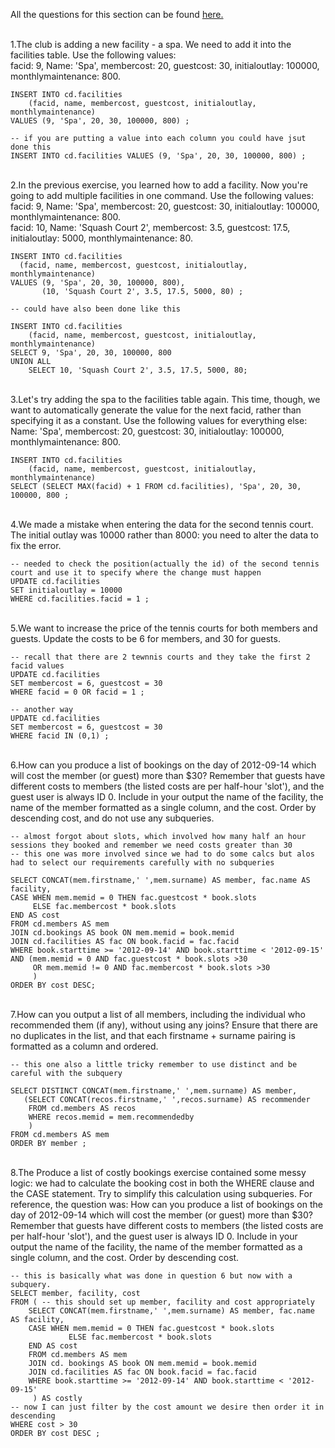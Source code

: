 All the questions for this section can be found [here.](https://pgexercises.com/questions/updates/)

\
1.The club is adding a new facility - a spa. We need to add it into the facilities table. Use the following values: \
facid: 9, Name: 'Spa', membercost: 20, guestcost: 30, initialoutlay: 100000, monthlymaintenance: 800.

```
INSERT INTO cd.facilities
	(facid, name, membercost, guestcost, initialoutlay, monthlymaintenance)
VALUES (9, 'Spa', 20, 30, 100000, 800) ;

-- if you are putting a value into each column you could have jsut done this
INSERT INTO cd.facilities VALUES (9, 'Spa', 20, 30, 100000, 800) ;

```
\
2.In the previous exercise, you learned how to add a facility. Now you're going to add multiple facilities in one command. Use the following values: \
facid: 9, Name: 'Spa', membercost: 20, guestcost: 30, initialoutlay: 100000, monthlymaintenance: 800. \
facid: 10, Name: 'Squash Court 2', membercost: 3.5, guestcost: 17.5, initialoutlay: 5000, monthlymaintenance: 80.
```
INSERT INTO cd.facilities
  (facid, name, membercost, guestcost, initialoutlay, monthlymaintenance)
VALUES (9, 'Spa', 20, 30, 100000, 800),
       (10, 'Squash Court 2', 3.5, 17.5, 5000, 80) ;
       
-- could have also been done like this

INSERT INTO cd.facilities
    (facid, name, membercost, guestcost, initialoutlay, monthlymaintenance)
SELECT 9, 'Spa', 20, 30, 100000, 800
UNION ALL
    SELECT 10, 'Squash Court 2', 3.5, 17.5, 5000, 80;
```

\
3.Let's try adding the spa to the facilities table again. This time, though, we want to automatically generate the value for the next facid, rather than specifying it as a constant. Use the following values for everything else: \
Name: 'Spa', membercost: 20, guestcost: 30, initialoutlay: 100000, monthlymaintenance: 800.
```
INSERT INTO cd.facilities
    (facid, name, membercost, guestcost, initialoutlay, monthlymaintenance)
SELECT (SELECT MAX(facid) + 1 FROM cd.facilities), 'Spa', 20, 30, 100000, 800 ;
```
\
4.We made a mistake when entering the data for the second tennis court. The initial outlay was 10000 rather than 8000: you need to alter the data to fix the error.
```
-- needed to check the position(actually the id) of the second tennis court and use it to specify where the change must happen
UPDATE cd.facilities
SET initialoutlay = 10000
WHERE cd.facilities.facid = 1 ;
```
\
5.We want to increase the price of the tennis courts for both members and guests. Update the costs to be 6 for members, and 30 for guests.
```
-- recall that there are 2 tewnnis courts and they take the first 2 facid values
UPDATE cd.facilities
SET membercost = 6, guestcost = 30  
WHERE facid = 0 OR facid = 1 ;

-- another way 
UPDATE cd.facilities
SET membercost = 6, guestcost = 30  
WHERE facid IN (0,1) ;
```

\
6.How can you produce a list of bookings on the day of 2012-09-14 which will cost the member (or guest) more than $30? Remember that guests have different costs to members (the listed costs are per half-hour 'slot'), and the guest user is always ID 0. Include in your output the name of the facility, the name of the member formatted as a single column, and the cost. Order by descending cost, and do not use any subqueries.

```
-- almost forgot about slots, which involved how many half an hour sessions they booked and remember we need costs greater than 30
-- this one was more involved since we had to do some calcs but alos had to select our requirements carefully with no subqueries

SELECT CONCAT(mem.firstname,' ',mem.surname) AS member, fac.name AS facility,
CASE WHEN mem.memid = 0 THEN fac.guestcost * book.slots
     ELSE fac.membercost * book.slots
END AS cost
FROM cd.members AS mem
JOIN cd.bookings AS book ON mem.memid = book.memid
JOIN cd.facilities AS fac ON book.facid = fac.facid
WHERE book.starttime >= '2012-09-14' AND book.starttime < '2012-09-15' 
AND (mem.memid = 0 AND fac.guestcost * book.slots >30 
	 OR mem.memid != 0 AND fac.membercost * book.slots >30 
	 )
ORDER BY cost DESC;
```
\
7.How can you output a list of all members, including the individual who recommended them (if any), without using any joins? Ensure that there are no duplicates in the list, and that each firstname + surname pairing is formatted as a column and ordered.
```
-- this one also a little tricky remember to use distinct and be careful with the subquery

SELECT DISTINCT CONCAT(mem.firstname,' ',mem.surname) AS member,
   (SELECT CONCAT(recos.firstname,' ',recos.surname) AS recommender	   
    FROM cd.members AS recos
	WHERE recos.memid = mem.recommendedby
	)
FROM cd.members AS mem
ORDER BY member ;
```

\
8.The Produce a list of costly bookings exercise contained some messy logic: we had to calculate the booking cost in both the WHERE clause and the CASE statement. Try to simplify this calculation using subqueries. For reference, the question was:
How can you produce a list of bookings on the day of 2012-09-14 which will cost the member (or guest) more than $30? Remember that guests have different costs to members (the listed costs are per half-hour 'slot'), and the guest user is always ID 0. Include in your output the name of the facility, the name of the member formatted as a single column, and the cost. Order by descending cost.
```
-- this is basically what was done in question 6 but now with a subquery.
SELECT member, facility, cost 
FROM ( -- this should set up member, facility and cost appropriately
	SELECT CONCAT(mem.firstname,' ',mem.surname) AS member, fac.name AS facility,
	CASE WHEN mem.memid = 0 THEN fac.guestcost * book.slots
     	     ELSE fac.membercost * book.slots
	END AS cost
  	FROM cd.members AS mem
  	JOIN cd. bookings AS book ON mem.memid = book.memid
  	JOIN cd.facilities AS fac ON book.facid = fac.facid
  	WHERE book.starttime >= '2012-09-14' AND book.starttime < '2012-09-15'  
     ) AS costly
-- now I can just filter by the cost amount we desire then order it in descending
WHERE cost > 30
ORDER BY cost DESC ;
```


